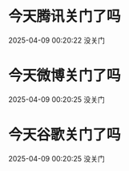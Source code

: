 # 今天腾讯关门了吗

2025-04-09 00:20:22 没关门

# 今天微博关门了吗

2025-04-09 00:20:25 没关门

# 今天谷歌关门了吗

2025-04-09 00:20:25 没关门


